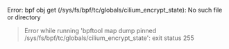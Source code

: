 Error: bpf obj get (/sys/fs/bpf/tc/globals/cilium_encrypt_state): No such file or directory
> Error while running 'bpftool map dump pinned /sys/fs/bpf/tc/globals/cilium_encrypt_state':  exit status 255

